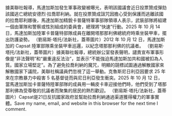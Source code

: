 據美聯社報導，馬達加斯加發生軍事政變被曝光，表明該國議會近日投票贊成彈劾該國逃亡總統安德烈·拉喬耶利納。就在投票贊成詛咒因擔心受到保護而逃離該國的拉喬耶利娜後，馬達加斯加精銳卡普薩特軍事部隊領導人表示，武裝部隊將組建一個由軍隊和警察或性別組成的委員會，總理將“快速”行動。2025 年 10 月 14 日，馬達加斯加陸軍卡普薩特部隊成員在離開塔那那利佛總統府時乘坐裝甲車，擺出防護姿勢。 （劉易斯·塔托/法新社，蓋蒂圖片）2012 年 10 月 12 日，馬達加斯加的 Capsat 陸軍部隊乘坐裝甲車巡邏，以紀念塔那那利佛的抗議者。  （劉易斯·塔托/法新社，蓋蒂圖片）據美聯社報導，總統辦公室發表聲明，譴責宣布軍事形像是“非法聲明”和“嚴重違反法治”，並表示“不能強迫馬達加斯加共和國被扣為人質。國家立場堅定”。為了避免拉喬利納的魔咒，明顯的競標試圖通過解散國家來解散國家下議院，美聯社稱議員們忽視了這一舉動。克魯斯尼日利亞因要求 25 年來在宗教暴力中殺害 5 名基督徒而與尼日利亞發生衝突。2025 年 10 月 12 日，當馬達加斯加卡普薩特陸軍部隊的成員用一輛皮卡車迎接他們時，他們受到了塔那那利佛為受尊敬的抗議者而聚集的居民的熱烈歡迎。  （劉易斯·塔托/法新社，蓋蒂圖片）Capsat是21日反抗國家政府並幫助拉喬利納通過渠道獲得權力的軍事實體。Save my name, email, and website in this browser for the next time I comment.